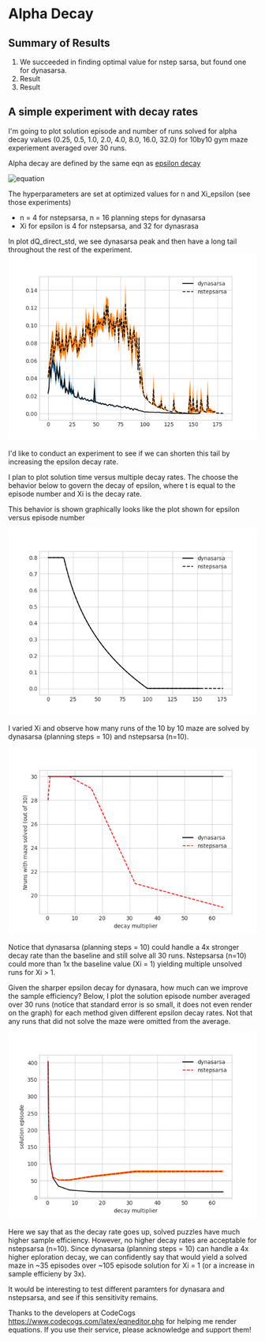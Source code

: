 # Alpha Decay
## Summary of Results
1. We succeeded in finding optimal value for nstep sarsa, but found one for dynasarsa.
1. Result 
1. Result

## A simple experiment with decay rates

I'm going to plot solution episode and number of runs solved for alpha decay values (0.25, 0.5, 1.0, 2.0, 4.0, 8.0, 16.0, 32.0) for 10by10 gym maze experiement averaged over 30 runs. 

Alpha decay are defined by the same eqn as [epsilon decay](https://github.com/lmc5190/RLdemo/blob/master/experiments/dynasarsa_vs_nstepsarsa/epsilon_decay/README.md) 

![equation](https://latex.codecogs.com/gif.latex?\alpha(t)&space;=&space;max(\alpha_{min}&space;,&space;min(1&space;-&space;\log_{10}\alpha&space;t)))

The hyperparameters are set at optimized values for n and Xi_epsilon (see those experiments)
* n = 4 for nstepsarsa, n = 16 planning steps for dynasarsa
* Xi for epsilon is 4 for nstepsarsa, and 32 for dynasrasa

In plot dQ_direct_std, we see dynasarsa peak and then have a long tail throughout the rest of the experiment.
![Image of dQdirect_std](https://github.com/lmc5190/RLdemo/blob/master/experiments/dynasarsa_vs_nstepsarsa/foundation/plots/10step_dQ_direct_std.png)

I'd like to conduct an experiment to see if we can shorten this tail by increasing the epsilon decay rate.

I plan to plot solution time versus multiple decay rates. The choose the behavior below to govern the decay of epsilon, where t is equal to the episode number and Xi is the decay rate.

This behavior is shown graphically looks like the plot shown for epsilon versus episode number

![Image of Epsilon](https://github.com/lmc5190/RLdemo/blob/master/experiments/dynasarsa_vs_nstepsarsa/foundation/plots/10step_epsilon.png)

I varied Xi and observe how many runs of the 10 by 10 maze are solved by dynasarsa (planning steps = 10) and nstepsarsa (n=10).

![Image of Xi Variation](https://github.com/lmc5190/RLdemo/blob/master/experiments/dynasarsa_vs_nstepsarsa/epsilon_decay/plots/10step_nrun_solved.png)

Notice that dynasarsa (planning steps = 10) could handle a 4x stronger decay rate than the baseline and still solve all 30 runs. Nstepsarsa (n=10) could more than 1x the baseline value (Xi = 1) yielding multiple unsolved runs for Xi > 1.

Given the sharper epsilon decay for dynasara, how much can we improve the sample efficiency? Below, I plot the solution episode number averaged over 30 runs (notice that standard error is so small, it does not even render on the graph) for each method given different epsilon decay rates. Not that any runs that did not solve the maze were omitted from the average.

![Image of Xi Variation](https://github.com/lmc5190/RLdemo/blob/master/experiments/dynasarsa_vs_nstepsarsa/epsilon_decay/plots/10step_solution_episode.png)

Here we say that as the decay rate goes up, solved puzzles have much higher sample efficiency. However, no higher decay rates are acceptable for nstepsarsa (n=10). Since dynasarsa (planning steps = 10) can handle a 4x higher eploration decay, we can confidently say that would yield a solved maze in ~35 episodes over ~105 episode solution for Xi = 1 (or a increase in sample efficieny by 3x).

It would be interesting to test different paramters for dynasara and nstepsarsa, and see if this sensitivity remains.


Thanks to the developers at CodeCogs https://www.codecogs.com/latex/eqneditor.php for helping me render equations. If you use their service, please acknowledge and support them!
